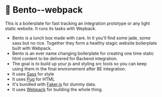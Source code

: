 # 🍱 Bento--webpack

This is a boilerplate for fast tracking an integration prototype or any light static website. 
It runs its tasks with Wepback.

+ Bento is a lunch box made with care. In it you'll find some jade, some sass but no rice. Together they form a healthy stagic website boilerplate built with Webpack.
+ Bento is an ever name changing boilerplate for creating one time static html content to be delivered for Backend integration.
+ The goal is to build up your js and styling src tools so you can keep using them in the final environement after BE integration.
+ It uses [Sass](https://sass-lang.com) for style
+ It uses [Pug](https://pugjs.org) for HTML
+ It's bundled with [Faker.js](https://github.com/marak/Faker.js/) for dummy data.
+ It uses [Webpack](https://webpack.js.org/) for building the whole thing.
